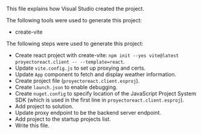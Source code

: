 This file explains how Visual Studio created the project.

The following tools were used to generate this project:
- create-vite

The following steps were used to generate this project:
- Create react project with create-vite: `npm init --yes vite@latest proyectoreact.client -- --template=react`.
- Update `vite.config.js` to set up proxying and certs.
- Update `App` component to fetch and display weather information.
- Create project file (`proyectoreact.client.esproj`).
- Create `launch.json` to enable debugging.
- Create `nuget.config` to specify location of the JavaScript Project System SDK (which is used in the first line in `proyectoreact.client.esproj`).
- Add project to solution.
- Update proxy endpoint to be the backend server endpoint.
- Add project to the startup projects list.
- Write this file.
